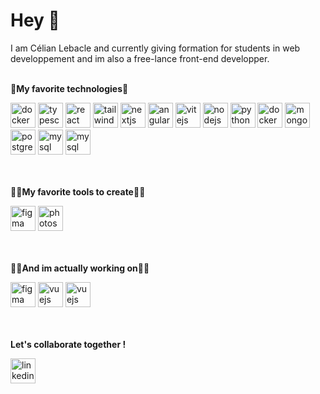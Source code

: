 # Hey 👋

I am Célian Lebacle and currently giving formation for students in web developpement and im also a free-lance front-end developper.
<br/>
<br/>

<b>🤍My favorite technologies🤍</b>
<br/>
<div>
    <img src="https://img.shields.io/badge/GIT-E44C30?style=for-the-badge&logo=git&logoColor=white" alt="docker" height="40"  style="max-width: 100%;"> 
    <img src="https://img.shields.io/badge/TypeScript-007ACC?style=for-the-badge&logo=typescript&logoColor=white" alt="typescript" height="40" style="max-width: 100%;">
    <img src="https://img.shields.io/badge/React-20232A?style=for-the-badge&logo=react&logoColor=61DAFB" alt="react" height="40" style="max-width: 100%;"> </a>
    <img src="https://img.shields.io/badge/Tailwind_CSS-38B2AC?style=for-the-badge&logo=tailwind-css&logoColor=white" alt="tailwind" height="40" style="max-width: 100%;"> 
    <img src="https://img.shields.io/badge/next%20js-000000?style=for-the-badge&logo=nextdotjs&logoColor=white" alt="nextjs" height="40" style="max-width: 100%;"> 
    <img src="https://img.shields.io/badge/Angular-DD0031?style=for-the-badge&logo=angular&logoColor=white" alt="angular" height="40" style="max-width: 100%;">
    <img src="https://img.shields.io/badge/Vite-B73BFE?style=for-the-badge&logo=vite&logoColor=FFD62E" alt="vitejs" height="40" style="max-width: 100%;"> 
    <img src="https://img.shields.io/badge/Node%20js-339933?style=for-the-badge&logo=nodedotjs&logoColor=white" alt="nodejs" height="40" style="max-width: 100%;">
    <img src="https://img.shields.io/badge/Python-FFD43B?style=for-the-badge&logo=python&logoColor=blue" alt="python" height="40" style="max-width: 100%;"> </a>
    <img src="https://img.shields.io/badge/Docker-2CA5E0?style=for-the-badge&logo=docker&logoColor=white" alt="docker" height="40" style="max-width: 100%;"> 
    <img src="https://img.shields.io/badge/MongoDB-4EA94B?style=for-the-badge&logo=mongodb&logoColor=white" alt="mongodb" height="40" style="max-width: 100%;"> 
    <img src="https://img.shields.io/badge/PostgreSQL-316192?style=for-the-badge&logo=postgresql&logoColor=white" alt="postgresql" height="40" style="max-width: 100%;"> 
    <img src="https://img.shields.io/badge/MySQL-005C84?style=for-the-badge&logo=mysql&logoColor=white" alt="mysql" height="40" style="max-width: 100%;">
    <img src="https://img.shields.io/badge/Prisma-3982CE?style=for-the-badge&logo=Prisma&logoColor=white" alt="mysql" height="40" style="max-width: 100%;">
</div>

<br/>
<br/>

<b>👨‍🎨My favorite tools to create👨‍🎨</b>
<br/>
<div>
    <img src="https://img.shields.io/badge/Figma-F24E1E?style=for-the-badge&logo=figma&logoColor=white" alt="figma" height="40" style="max-width: 100%;">
    <img src="https://img.shields.io/badge/Adobe%20Photoshop-31A8FF?style=for-the-badge&logo=Adobe%20Photoshop&logoColor=black" alt="photoshop" height="40" style="max-width: 100%;">
</div>

<br/>
<br/>

<b>👨‍💻And im actually working on👨‍💻</b>
<br/>
<div>
    <img src="https://img.shields.io/badge/Swift-FA7343?style=for-the-badge&logo=swift&logoColor=white" alt="figma" height="40" style="max-width: 100%;">
    <img src="https://img.shields.io/badge/Vue%20js-35495E?style=for-the-badge&logo=vuedotjs&logoColor=4FC08D" alt="vuejs" height="40" style="max-width: 100%;">
    <img src="https://img.shields.io/badge/threejs-black?style=for-the-badge&logo=three.js&logoColor=white" alt="vuejs" height="40" style="max-width: 100%;">
</div>

<br/>
<br/>

<b>Let's collaborate together !</b>
<br/>
<div>
    <a href="https://www.linkedin.com/in/celian-lebacle/"><img src="https://img.shields.io/badge/LinkedIn-0077B5?style=for-the-badge&logo=linkedin&logoColor=white" alt="linkedin" height="40" style="max-width: 100%;"></a>
</div>
<!--
**celianlb/celianlb** is a ✨ _special_ ✨ repository because its `README.md` (this file) appears on your GitHub profile.

Here are some ideas to get you started:

- 🔭 I’m currently working on ...
- 🌱 I’m currently learning ...
- 👯 I’m looking to collaborate on ...
- 🤔 I’m looking for help with ...
- 💬 Ask me about ...
- 📫 How to reach me: ...
- 😄 Pronouns: ...
- ⚡ Fun fact: ...
-->
